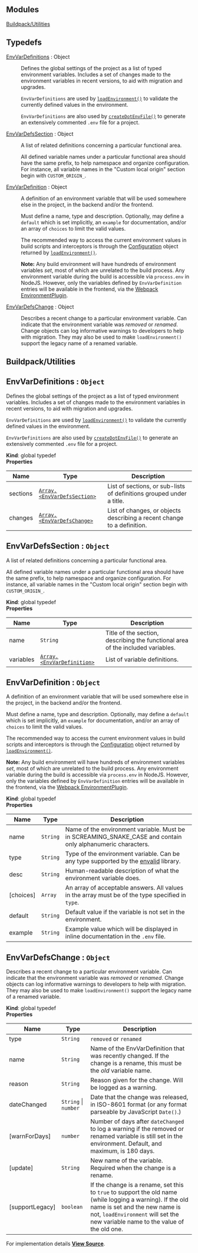## Modules

<dl>
<dt><a href="#module_Buildpack/Utilities">Buildpack/Utilities</a></dt>
<dd></dd>
</dl>

## Typedefs

<dl>
<dt><a href="#EnvVarDefinitions">EnvVarDefinitions</a> : <inlineCode>Object</inlineCode></dt>
<dd>

Defines the global settings of the project as a list of typed environment variables.
Includes a set of changes made to the environment variables in recent versions, to aid with migration and upgrades.

`EnvVarDefinitions` are used by [`loadEnvironment()`](http://pwastudio.io/pwa-buildpack/reference/buildpack-cli/load-env/#loadenvironmentdirorenv-logger)
to validate the currently defined values in the environment.

`EnvVarDefinitions` are also used by [`createDotEnvFile()`](http://pwastudio.io/pwa-buildpack/reference/buildpack-cli/create-env-file/#createdotenvfiledirectory-options)
to generate an extensively commented `.env` file for a project.

</dd>
<dt><a href="#EnvVarDefsSection">EnvVarDefsSection</a> : <inlineCode>Object</inlineCode></dt>
<dd>

A list of related definitions concerning a particular functional area.

All defined variable names under a particular functional area should have the same prefix, to help namespace and organize configuration.
For instance, all variable names in the "Custom local origin" section begin with `CUSTOM_ORIGIN_`.

</dd>
<dt><a href="#EnvVarDefinition">EnvVarDefinition</a> : <inlineCode>Object</inlineCode></dt>
<dd>

A definition of an environment variable that will be used somewhere else in the project, in the backend and/or the frontend.

Must define a name, type and description. Optionally, may define a `default` which is set implicitly, an `example` for documentation,
and/or an array of `choices` to limit the valid values.

The recommended way to access the current environment values in build scripts and interceptors is through the
[Configuration](http://pwastudio.io/pwa-buildpack/reference/buildpack-cli/load-env/#configuration-object)
object returned by [`loadEnvironment()`](http://pwastudio.io/pwa-buildpack/reference/buildpack-cli/load-env/#loadenvironmentdirorenv-logger).

**Note:** Any build environment will have hundreds of environment variables _set_, most of which are unrelated to the build process.
Any environment variable during the build is accessible via `process.env` in NodeJS.
However, only the variables defined by `EnvVarDefinition` entries will be available in the frontend, via the [Webpack EnvironmentPlugin](https://webpack.js.org/plugins/environment-plugin/).

</dd>
<dt><a href="#EnvVarDefsChange">EnvVarDefsChange</a> : <inlineCode>Object</inlineCode></dt>
<dd>

Describes a recent change to a particular environment variable.
Can indicate that the environment variable was _removed_ or _renamed_.
Change objects can log informative warnings to developers to help with migration.
They may also be used to make `loadEnvironment()` support the legacy name of a renamed variable.

</dd>
</dl>

<a name="module_Buildpack/Utilities" id="module_Buildpack/Utilities"></a>

## Buildpack/Utilities

<a name="EnvVarDefinitions" id="EnvVarDefinitions"></a>

## EnvVarDefinitions : `Object`

Defines the global settings of the project as a list of typed environment variables.
Includes a set of changes made to the environment variables in recent versions, to aid with migration and upgrades.

`EnvVarDefinitions` are used by [`loadEnvironment()`](http://pwastudio.io/pwa-buildpack/reference/buildpack-cli/load-env/#loadenvironmentdirorenv-logger)
to validate the currently defined values in the environment.

`EnvVarDefinitions` are also used by [`createDotEnvFile()`](http://pwastudio.io/pwa-buildpack/reference/buildpack-cli/create-env-file/#createdotenvfiledirectory-options)
to generate an extensively commented `.env` file for a project.

**Kind**: global typedef  
**Properties**

| Name | Type | Description |
| --- | --- | --- |
| sections | [`Array.<EnvVarDefsSection>`](#EnvVarDefsSection) | List of sections, or sub-lists of definitions grouped under a title. |
| changes | [`Array.<EnvVarDefsChange>`](#EnvVarDefsChange) | List of changes, or objects describing a recent change to a definition. |

<a name="EnvVarDefsSection" id="EnvVarDefsSection"></a>

## EnvVarDefsSection : `Object`

A list of related definitions concerning a particular functional area.

All defined variable names under a particular functional area should have the same prefix, to help namespace and organize configuration.
For instance, all variable names in the "Custom local origin" section begin with `CUSTOM_ORIGIN_`.

**Kind**: global typedef  
**Properties**

| Name | Type | Description |
| --- | --- | --- |
| name | `String` | Title of the section, describing the functional area of the included variables. |
| variables | [`Array.<EnvVarDefinition>`](#EnvVarDefinition) | List of variable definitions. |

<a name="EnvVarDefinition" id="EnvVarDefinition"></a>

## EnvVarDefinition : `Object`

A definition of an environment variable that will be used somewhere else in the project, in the backend and/or the frontend.

Must define a name, type and description. Optionally, may define a `default` which is set implicitly, an `example` for documentation,
and/or an array of `choices` to limit the valid values.

The recommended way to access the current environment values in build scripts and interceptors is through the
[Configuration](http://pwastudio.io/pwa-buildpack/reference/buildpack-cli/load-env/#configuration-object)
object returned by [`loadEnvironment()`](http://pwastudio.io/pwa-buildpack/reference/buildpack-cli/load-env/#loadenvironmentdirorenv-logger).

**Note:** Any build environment will have hundreds of environment variables _set_, most of which are unrelated to the build process.
Any environment variable during the build is accessible via `process.env` in NodeJS.
However, only the variables defined by `EnvVarDefinition` entries will be available in the frontend, via the [Webpack EnvironmentPlugin](https://webpack.js.org/plugins/environment-plugin/).

**Kind**: global typedef  
**Properties**

| Name | Type | Description |
| --- | --- | --- |
| name | `String` | Name of the environment variable. Must be in SCREAMING_SNAKE_CASE and contain only alphanumeric characters. |
| type | `String` | Type of the environment variable. Can be any type supported by the [envalid](https://www.npmjs.com/package/envalid#validator-types) library. |
| desc | `String` | Human-readable description of what the environment variable does. |
| [choices] | `Array` | An array of acceptable answers. All values in the array must be of the type specified in `type`. |
| default | `String` | Default value if the variable is not set in the environment. |
| example | `String` | Example value which will be displayed in inline documentation in the `.env` file. |

<a name="EnvVarDefsChange" id="EnvVarDefsChange"></a>

## EnvVarDefsChange : `Object`

Describes a recent change to a particular environment variable.
Can indicate that the environment variable was _removed_ or _renamed_.
Change objects can log informative warnings to developers to help with migration.
They may also be used to make `loadEnvironment()` support the legacy name of a renamed variable.

**Kind**: global typedef  
**Properties**

| Name | Type | Description |
| --- | --- | --- |
| type | `String` | `removed` or `renamed` |
| name | `String` | Name of the EnvVarDefinition that was recently changed. If the change is a rename, this must be the _old_ variable name. |
| reason | `String` | Reason given for the change. Will be logged as a warning. |
| dateChanged | `String` \| `number` | Date that the change was released, in ISO-8601 format (or any format parseable by JavaScript `Date()`.) |
| [warnForDays] | `number` | Number of days after `dateChanged` to log a warning if the removed or renamed variable is still set in the environment. Default, and maximum, is 180 days. |
| [update] | `String` | New name of the variable. Required when the change is a rename. |
| [supportLegacy] | `boolean` | If the change is a rename, set this to `true` to support the old name (while logging a warning). If the old name is set and the new name is not, `loadEnvironment` will set the new variable name to the value of the old one. |



For implementation details [**View Source**](https://github.com/magento/pwa-studio/blob/develop/packages/pwa-buildpack/lib/Utilities/getEnvVarDefinitions.js).